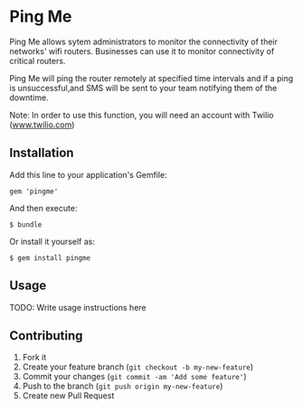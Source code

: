 # Ping Me

Ping Me allows sytem administrators to monitor the connectivity of their networks' wifi routers. Businesses can use it to monitor connectivity of critical routers.

Ping Me will ping the router remotely at specified time intervals and if a ping is unsuccessful,and SMS will be sent to your team notifying them of the downtime.

Note: In order to use this function, you will need an account with Twilio (www.twilio.com)

## Installation

Add this line to your application's Gemfile:

    gem 'pingme'

And then execute:

    $ bundle

Or install it yourself as:

    $ gem install pingme

## Usage

TODO: Write usage instructions here

## Contributing

1. Fork it
2. Create your feature branch (`git checkout -b my-new-feature`)
3. Commit your changes (`git commit -am 'Add some feature'`)
4. Push to the branch (`git push origin my-new-feature`)
5. Create new Pull Request
